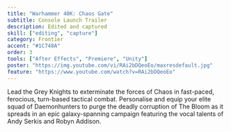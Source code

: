 ```yaml
---
title: "Warhammer 40K: Chaos Gate"
subtitle: Console Launch Trailer
description: Edited and captured
skill: ["editing", "capture"]
category: Frontier
accent: "#1C748A"
order: 3
tools: ["After Effects", "Premiere", "Unity"]
poster: "https://img.youtube.com/vi/RAi2bDQeoEo/maxresdefault.jpg"
feature: "https://www.youtube.com/watch?v=RAi2bDQeoEo"
---
```


Lead the Grey Knights to exterminate the forces of Chaos in fast-paced, ferocious, turn-based tactical combat. Personalise and equip your elite squad of Daemonhunters to purge the deadly corruption of The Bloom as it spreads in an epic galaxy-spanning campaign featuring the vocal talents of Andy Serkis and Robyn Addison.
